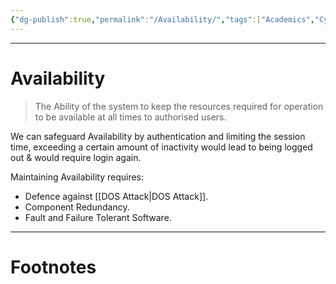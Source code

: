 ```yaml
---
{"dg-publish":true,"permalink":"/Availability/","tags":["Academics","CyberSec"]}
---
```



---
# Availability
> The Ability of the system to keep the resources required for operation to be available at all times to authorised users. 

We can safeguard Availability by authentication and limiting the session time, exceeding a certain amount of inactivity would lead to being logged out & would require login again.

Maintaining Availability requires:
- Defence against [[DOS Attack\|DOS Attack]].
- Component Redundancy.
- Fault and Failure Tolerant Software.

---
# Footnotes